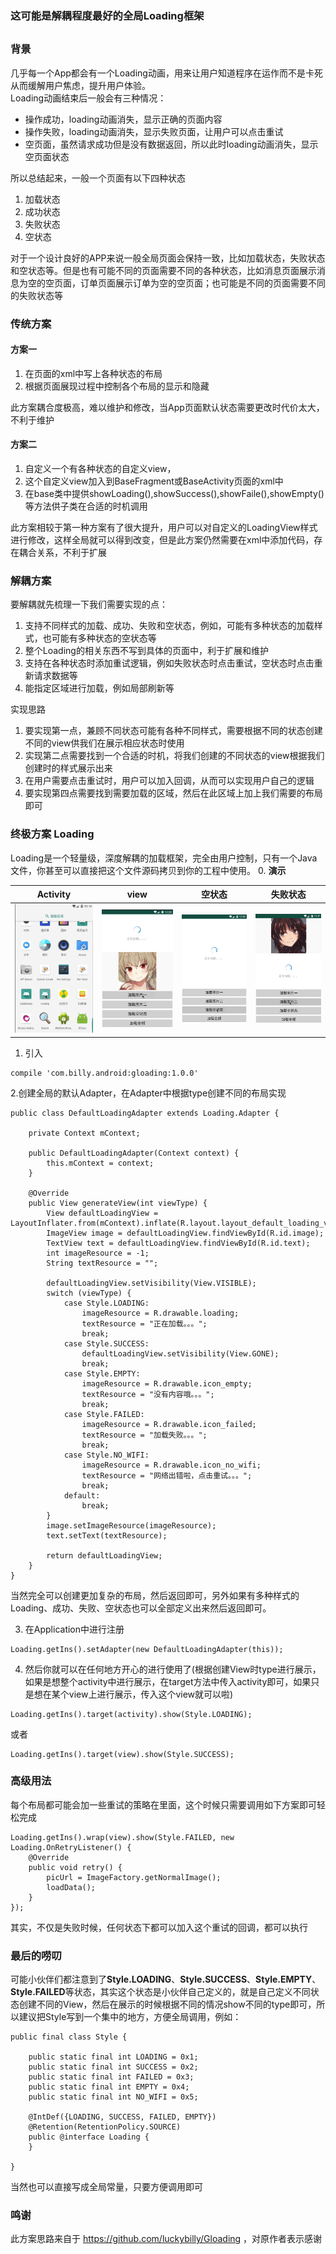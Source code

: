 ### 这可能是解耦程度最好的全局Loading框架
##
### 背景
几乎每一个App都会有一个Loading动画，用来让用户知道程序在运作而不是卡死从而缓解用户焦虑，提升用户体验。    
Loading动画结束后一般会有三种情况：
- 操作成功，loading动画消失，显示正确的页面内容
- 操作失败，loading动画消失，显示失败页面，让用户可以点击重试
- 空页面，虽然请求成功但是没有数据返回，所以此时loading动画消失，显示空页面状态

所以总结起来，一般一个页面有以下四种状态
1. 加载状态
2. 成功状态
3. 失败状态
4. 空状态

对于一个设计良好的APP来说一般全局页面会保持一致，比如加载状态，失败状态和空状态等。但是也有可能不同的页面需要不同的各种状态，比如消息页面展示消息为空的空页面，订单页面展示订单为空的空页面；也可能是不同的页面需要不同的失败状态等

### 传统方案
#### 方案一
1. 在页面的xml中写上各种状态的布局
2. 根据页面展现过程中控制各个布局的显示和隐藏

此方案耦合度极高，难以维护和修改，当App页面默认状态需要更改时代价太大，不利于维护

#### 方案二
1. 自定义一个有各种状态的自定义view，
2. 这个自定义view加入到BaseFragment或BaseActivity页面的xml中
3. 在base类中提供showLoading(),showSuccess(),showFaile(),showEmpty()等方法供子类在合适的时机调用

此方案相较于第一种方案有了很大提升，用户可以对自定义的LoadingView样式进行修改，这样全局就可以得到改变，但是此方案仍然需要在xml中添加代码，存在耦合关系，不利于扩展

### 解耦方案
要解耦就先梳理一下我们需要实现的点：
1. 支持不同样式的加载、成功、失败和空状态，例如，可能有多种状态的加载样式，也可能有多种状态的空状态等
2. 整个Loading的相关东西不写到具体的页面中，利于扩展和维护
3. 支持在各种状态时添加重试逻辑，例如失败状态时点击重试，空状态时点击重新请求数据等
4. 能指定区域进行加载，例如局部刷新等

实现思路
1. 要实现第一点，兼顾不同状态可能有各种不同样式，需要根据不同的状态创建不同的view供我们在展示相应状态时使用
2. 实现第二点需要找到一个合适的时机，将我们创建的不同状态的view根据我们创建时的样式展示出来
3. 在用户需要点击重试时，用户可以加入回调，从而可以实现用户自己的逻辑
4. 要实现第四点需要找到需要加载的区域，然后在此区域上加上我们需要的布局即可

### 终极方案 Loading
Loading是一个轻量级，深度解耦的加载框架，完全由用户控制，只有一个Java文件，你甚至可以直接把这个文件源码拷贝到你的工程中使用。
0. **演示**

Activity|view|空状态|失败状态
:---:|:---:|:---:|:---:
<img src="https://raw.githubusercontent.com/ansnail/tc/master/20190624201852.gif?token=ACZ44YHOYSHDTZZBS3ZGDR25CC772" width="200" />|<img src="https://raw.githubusercontent.com/ansnail/tc/master/20190624204201.gif?token=ACZ44YEWIFUAEIPRNYR6VHK5CDCVY" width="200" />|<img src="https://raw.githubusercontent.com/ansnail/tc/master/20190624204724.gif?token=ACZ44YG2A4EPWG74XBRLKHC5CDDJY" width="200" />|<img src="https://raw.githubusercontent.com/ansnail/tc/master/20190624205744.gif?token=ACZ44YF77Y23HME3GRR62C25CDEQQ" width="200" />
1. 引入
```
compile 'com.billy.android:gloading:1.0.0'
```
2.创建全局的默认Adapter，在Adapter中根据type创建不同的布局实现
```
public class DefaultLoadingAdapter extends Loading.Adapter {

    private Context mContext;

    public DefaultLoadingAdapter(Context context) {
        this.mContext = context;
    }

    @Override
    public View generateView(int viewType) {
        View defaultLoadingView = LayoutInflater.from(mContext).inflate(R.layout.layout_default_loading_view,null);
        ImageView image = defaultLoadingView.findViewById(R.id.image);
        TextView text = defaultLoadingView.findViewById(R.id.text);
        int imageResource = -1;
        String textResource = "";

        defaultLoadingView.setVisibility(View.VISIBLE);
        switch (viewType) {
            case Style.LOADING:
                imageResource = R.drawable.loading;
                textResource = "正在加载。。。";
                break;
            case Style.SUCCESS:
                defaultLoadingView.setVisibility(View.GONE);
                break;
            case Style.EMPTY:
                imageResource = R.drawable.icon_empty;
                textResource = "没有内容哦。。。";
                break;
            case Style.FAILED:
                imageResource = R.drawable.icon_failed;
                textResource = "加载失败。。。";
                break;
            case Style.NO_WIFI:
                imageResource = R.drawable.icon_no_wifi;
                textResource = "网络出错啦，点击重试。。。";
                break;
            default:
                break;
        }
        image.setImageResource(imageResource);
        text.setText(textResource);

        return defaultLoadingView;
    }
}
```
当然完全可以创建更加复杂的布局，然后返回即可，另外如果有多种样式的Loading、成功、失败、空状态也可以全部定义出来然后返回即可。

3. 在Application中进行注册
```
Loading.getIns().setAdapter(new DefaultLoadingAdapter(this));
```
4. 然后你就可以在任何地方开心的进行使用了(根据创建View时type进行展示，如果是想整个activity中进行展示，在target方法中传入activity即可，如果只是想在某个view上进行展示，传入这个view就可以啦)
```
Loading.getIns().target(activity).show(Style.LOADING);
```
或者
```
Loading.getIns().target(view).show(Style.SUCCESS);
```
### 高级用法
每个布局都可能会加一些重试的策略在里面，这个时候只需要调用如下方案即可轻松完成
```
Loading.getIns().wrap(view).show(Style.FAILED, new Loading.OnRetryListener() {
    @Override
    public void retry() {
        picUrl = ImageFactory.getNormalImage();
        loadData();
    }
});
```
其实，不仅是失败时候，任何状态下都可以加入这个重试的回调，都可以执行

### 最后的唠叨
可能小伙伴们都注意到了**Style.LOADING**、**Style.SUCCESS**、**Style.EMPTY**、**Style.FAILED**等状态，其实这个状态是小伙伴自己定义的，就是自己定义不同状态创建不同的View，然后在展示的时候根据不同的情况show不同的type即可，所以建议把Style写到一个集中的地方，方便全局调用，例如：
```
public final class Style {

    public static final int LOADING = 0x1;
    public static final int SUCCESS = 0x2;
    public static final int FAILED = 0x3;
    public static final int EMPTY = 0x4;
    public static final int NO_WIFI = 0x5;

    @IntDef({LOADING, SUCCESS, FAILED, EMPTY})
    @Retention(RetentionPolicy.SOURCE)
    public @interface Loading {
    }

}
```

当然也可以直接写成全局常量，只要方便调用即可

### 鸣谢
此方案思路来自于 https://github.com/luckybilly/Gloading ，对原作者表示感谢